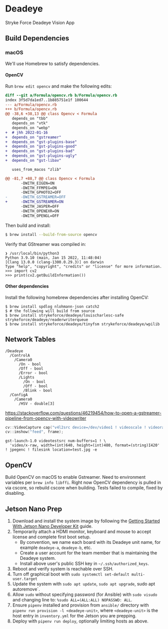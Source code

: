 # Deadeye

Stryke Force Deadeye Vision App

## Build Dependencies

### macOS

We'll use Homebrew to satisfy dependencies.

#### OpenCV

Run `brew edit opencv` and make the following edits:

```diff
diff --git a/Formula/opencv.rb b/Formula/opencv.rb
index 3f5d7da1ed7..1b885751e1f 100644
--- a/Formula/opencv.rb
+++ b/Formula/opencv.rb
@@ -38,6 +38,13 @@ class Opencv < Formula
   depends_on "tbb"
   depends_on "vtk"
   depends_on "webp"
+  # jhh 2022-01-16
+  depends_on "gstreamer"
+  depends_on "gst-plugins-base"
+  depends_on "gst-plugins-good"
+  depends_on "gst-plugins-bad"
+  depends_on "gst-plugins-ugly"
+  depends_on "gst-libav"

   uses_from_macos "zlib"

@@ -81,7 +88,7 @@ class Opencv < Formula
       -DWITH_EIGEN=ON
       -DWITH_FFMPEG=ON
       -DWITH_GPHOTO2=OFF
-      -DWITH_GSTREAMER=OFF
+      -DWITH_GSTREAMER=ON
       -DWITH_JASPER=OFF
       -DWITH_OPENEXR=ON
       -DWITH_OPENGL=OFF
```

Then build and install:

```sh
$ brew install --build-from-source opencv
```

Verify that GStreamer was compiled in:

```
❯ /usr/local/bin/python3
Python 3.9.10 (main, Jan 15 2022, 11:48:04)
[Clang 13.0.0 (clang-1300.0.29.3)] on darwin
Type "help", "copyright", "credits" or "license" for more information.
>>> import cv2
>>> print(cv2.getBuildInformation())
```

#### Other dependencies


Install the following homebrew dependencies after installing OpenCV:

```
$ brew install spdlog nlohmann-json catch2
$ # the following will build from source
$ brew install strykeforce/deadeye/louischarlesc-safe strykeforce/deadeye/readerwriterqueue
$ brew install strykeforce/deadeye/tinyfsm strykeforce/deadeye/wpilib
```

## Network Tables

```
/Deadeye
  /ControlA
    /Camera0
      /On - bool
      /Off - bool
      /Error - bool
      /Lights
        /On - bool
        /Off - bool
        /Blink - bool
  /ConfigA
    /Camera0
      /HSV - double[3]
```

https://stackoverflow.com/questions/46219454/how-to-open-a-gstreamer-pipeline-from-opencv-with-videowriter

```cpp
cv::VideoCapture cap("v4l2src device=/dev/video1 ! videoscale ! videorate ! video/x-raw, width=640, height=360, framerate=30/1 ! videoconvert ! appsink");
cv::imshow("feed", frame);
```

```
gst-launch-1.0 videotestsrc num-buffers=1 ! \
  'video/x-raw, width=(int)640, height=(int)480, format=(string)I420' ! jpegenc ! filesink location=test.jpg -e
```

## OpenCV

Build OpenCV on macOS to enable Gstreamer. Need to environment variables per
`brew info libffi`. Right now OpenCV dependency is pulled in via cscore, so
rebuild cscore when building. Tests failed to compile, fixed by disabling.

## Jetson Nano Prep

1. Download and install the system image by following the [
   Getting Started With Jetson Nano Developer Kit](https://developer.nvidia.com/embedded/learn/get-started-jetson-nano-devkit#intro) guide.
2. Temporarily attach a HDMI monitor, keyboard and mouse to accept license and complete first boot setup.
    - By convention, we name each board with its Deadeye unit name, for example `deadeye-a`, `deadeye-b`, etc.
    - Create a user account for the team member that is maintaining the Deadeye system.
    - Install above user's public SSH key in `~/.ssh/authorized_keys`.
3. Reboot and verify system is reachable over SSH.
4. Turn off graphical boot with `sudo systemctl set-default multi-user.target`
5. Update the system with `sudo apt update`, `sudo apt upgrade`, sudo apt autoremove`.
6. Allow `sudo` without specifying password (for Ansible) with `sudo visudo` and changing line to: `%sudo ALL=(ALL:ALL) NOPASSWD: ALL`.
7. Ensure `pipenv` installed and provision from `ansible/` directory with `pipenv run provision -l <deadeye-unit>`, where `<deadeye-unit>` is the host entry in `inventory.yml` for the Jetson you are prepping.
8. Deploy with `pipenv run deploy`, optionally limiting hosts as above.
